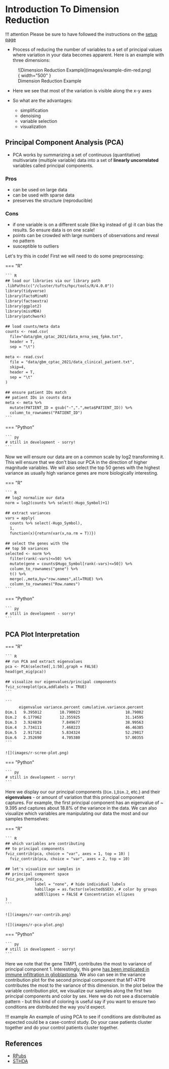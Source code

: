 # Introduction To Dimension Reduction

!!! attention
    Please be sure to have followed the instructions on the [setup page](../setup.md)
    
- Process of reducing the number of variables to a set of principal values where variation in your data becomes apparent. Here is an example with three dimensions:

<figure markdown>
  ![Dimension Reduction Example](images/example-dim-red.png){ width="500" }
  <figcaption>Dimension Reduction Example</figcaption>
</figure>

- Here we see that most of the variation is visible along the x-y axes
- So what are the advantages:

  - simplification
  - denoising
  - variable selection
  - visualization

## Principal Component Analysis (PCA)

- PCA works by summarizing a set of continuous (quantitative) multivariate (multiple variable) data into a set of **linearly uncorrelated** variables called principal components.

### Pros

- can be used on large data
- can be used with sparse data
- preserves the structure (reproducible)

### Cons

- if one variable is on a different scale (like kg instead of g) it can bias the results. So ensure data is on one scale!
- points can be crowded with large numbers of observations and reveal no pattern
- susceptible to outliers

Let's try this in code! First we will need to do some preprocessing:

=== "R"

    ``` R
    ## load our libraries via our library path
    .libPaths(c("/cluster/tufts/hpc/tools/R/4.0.0"))
    library(tidyverse)
    library(FactoMineR)
    library(factoextra)
    library(ggplot2)
    library(missMDA)
    library(patchwork)
    
    ## load counts/meta data
    counts <- read.csv(
      file="data/gbm_cptac_2021/data_mrna_seq_fpkm.txt",
      header = T,
      sep = "\t")

    meta <- read.csv(
      file = "data/gbm_cptac_2021/data_clinical_patient.txt",
      skip=4,
      header = T,
      sep = "\t"
    )
    
    ## ensure patient IDs match 
    ## patient IDs in counts data
    meta <- meta %>%
      mutate(PATIENT_ID = gsub("-",".",meta$PATIENT_ID)) %>%
      column_to_rownames("PATIENT_ID")
    ```

=== "Python"

    ``` py
    # still in development - sorry!
    ```

Now we will ensure our data are on a common scale by log2 transforming it. This will ensure that we don't bias our PCA in the direction of higher magnitude variables. We will also select the top 50 genes with the highest variance as usually high variance genes are more biologically interesting. 

=== "R"

    ``` R
    ## log2 normalize our data
    norm = log2(counts %>% select(-Hugo_Symbol)+1)

    ## extract variances
    vars = apply(
      counts %>% select(-Hugo_Symbol),
      1, 
      function(x){return(var(x,na.rm = T))})

    ## select the genes with the
    ## top 50 variances
    selected <- norm %>%
      filter(rank(-vars)<=50) %>%
      mutate(gene = counts$Hugo_Symbol[rank(-vars)<=50]) %>%
      column_to_rownames("gene") %>%
      t() %>%
      merge(.,meta,by="row.names",all=TRUE) %>%
      column_to_rownames("Row.names")
    ```

=== "Python"

    ``` py
    # still in development - sorry!
    ```

## PCA Plot Interpretation

=== "R"

    ``` R
    ## run PCA and extract eigenvalues
    pca <- PCA(selected[,1:50],graph = FALSE)
    head(get_eig(pca))

    ## visualize our eigenvalues/principal components
    fviz_screeplot(pca,addlabels = TRUE)
    ```
    
    ```
          eigenvalue variance.percent cumulative.variance.percent
    Dim.1   9.395012        18.790023                    18.79002
    Dim.2   6.177962        12.355925                    31.14595
    Dim.3   3.924839         7.849677                    38.99563
    Dim.4   3.734111         7.468223                    46.46385
    Dim.5   2.917162         5.834324                    52.29817
    Dim.6   2.352690         4.705380                    57.00355
    ```
    
    ![](images/r-scree-plot.png)
    
=== "Python"

    ``` py
    # still in development - sorry!
    ```
Here we display our our principal components (`Dim.1`,`Dim.2`, etc.) and their **eigenvalues** - or amount of variation that this principal component captures. For example, the first principal component has an eigenvalue of ~ 9.395 and captures about 18.8% of the variance in the data. We can also visualize which variables are manipulating our data the most and our samples themselves:

=== "R"

    ``` R
    ## which variables are contributing
    ## to principal components
    fviz_contrib(pca, choice = "var", axes = 1, top = 10) |
      fviz_contrib(pca, choice = "var", axes = 2, top = 10) 

    ## let's visualize our samples in 
    ## principal component space
    fviz_pca_ind(pca,
                 label = "none", # hide individual labels
                 habillage = as.factor(selected$SEX), # color by groups
                 addEllipses = FALSE # Concentration ellipses
    )
    ```
    
    ![](images/r-var-contrib.png)
    
    ![](images/r-pca-plot.png)
    
=== "Python"

    ``` py
    # still in development - sorry!
    ```

Here we note that the gene TIMP1, contributes the most to variance of principal component 1. Interestingly, this gene [has been implicated in immune infiltration in glioblastoma](https://bmcneurol.biomedcentral.com/articles/10.1186/s12883-021-02477-1). We also can see in the variance contribution plot for the second principal component that MT-ATP6 contributes the most to the variance of this dimension. In the plot below the variable contribution plot, we visualize our samples along the first two principal components and color by sex. Here we do not see a discernable pattern - but this kind of coloring is useful say if you want to ensure two conditions are distributed the way you'd expect.

!!! example
    An example of using PCA to see if conditions are distributed as expected could be a case-control study. Do your case patients cluster together and do your control patients cluster together.

## References

- [RPubs](https://rpubs.com/Saskia/520216)
- [STHDA](http://www.sthda.com/english/wiki/factoextra-r-package-easy-multivariate-data-analyses-and-elegant-visualization)

